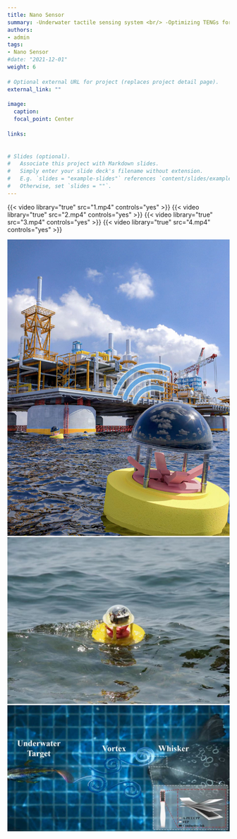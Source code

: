 ```yaml
---
title: Nano Sensor
summary: -Underwater tactile sensing system <br/> -Optimizing TENGs for High Efficiency Sensing <br/> -Robot attitude estimation system <br/>  -Self-powered sensing system
authors:
- admin
tags:
- Nano Sensor
#date: "2021-12-01"
weight: 6

# Optional external URL for project (replaces project detail page).
external_link: ""

image:
  caption: 
  focal_point: Center

links:


# Slides (optional).
#   Associate this project with Markdown slides.
#   Simply enter your slide deck's filename without extension.
#   E.g. `slides = "example-slides"` references `content/slides/example-slides.md`.
#   Otherwise, set `slides = ""`.
---
```

{{< video library="true" src="1.mp4" controls="yes" >}}
{{< video library="true" src="2.mp4" controls="yes" >}}
{{< video library="true" src="3.mp4" controls="yes" >}}
{{< video library="true" src="4.mp4" controls="yes" >}}

![JPG](./5.jpg)
![JPG](./6.jpg)
![JPG](./7.jpg)

